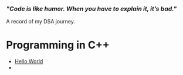 ### ***"Code is like humor. When you have to explain it, it’s bad."***
A record of my DSA journey.

# Programming in C++
- [Hello World](https://github.com/aniketrepo/data-structures-and-algorithms/blob/main/code/HelloWorld.cpp)
- 